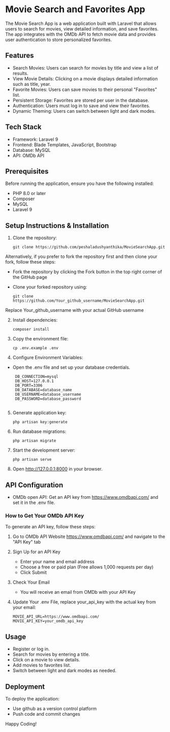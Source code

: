 
# Movie Search and Favorites App
The Movie Search App is a web application built with Laravel that allows users to search for movies, view detailed information, and save favorites. The app integrates with the OMDb API to fetch movie data and provides user authentication to store personalized favorites.

## Features

* Search Movies: Users can search for movies by title and view a list of results.
* View Movie Details: Clicking on a movie displays detailed information such as title, year.
* Favorite Movies: Users can save movies to their personal "Favorites" list.
* Persistent Storage: Favorites are stored per user in the database.
* Authentication: Users must log in to save and view their favorites.
* Dynamic Theming: Users can switch between light and dark modes.

## Tech Stack

* Framework: Laravel 9
* Frontend: Blade Templates, JavaScript, Bootstrap
* Database: MySQL
* API: OMDb API

## Prerequisites

Before running the application, ensure you have the following installed:

* PHP 8.0 or later
* Composer
* MySQL
* Laravel 9
  
## Setup Instructions & Installation

1. Clone the repository:
   
   ```git clone https://github.com/peshaladushyanthika/MovieSearchApp.git```

Alternatively, if you prefer to fork the repository first and then clone your fork, follow these steps:
- Fork the repository by clicking the Fork button in the top right corner of the GitHub page
- Clone your forked repository using:

     ```git clone https://github.com/Your_github_username/MovieSearchApp.git```
  
Replace Your_github_username with your actual GitHub username

2. Install dependencies:
   
   ```composer install```
3. Copy the environment file:
   
   ```cp .env.example .env```
   
4. Configure Environment Variables:
   
 * Open the .env file and set up your database credentials.
   ```
    DB_CONNECTION=mysql
    DB_HOST=127.0.0.1
    DB_PORT=3306
    DB_DATABASE=database_name
    DB_USERNAME=database_username
    DB_PASSWORD=database_password
    
5. Generate application key:

   ```php artisan key:generate```
   
6. Run database migrations:

   ```php artisan migrate```
   
7. Start the development server:

    ```php artisan serve```
    
8. Open http://127.0.0.1:8000 in your browser.

## API Configuration

* OMDb open API: Get an API key from https://www.omdbapi.com/ and set it in the .env file.

### How to Get Your OMDb API Key

To generate an API key, follow these steps: 
    
1. Go to OMDb API Website https://www.omdbapi.com/ and navigate to the "API Key" tab
2. Sign Up for an API Key
   - Enter your name and email address
   - Choose a free or paid plan (Free allows 1,000 requests per day)
   - Click Submit
3. Check Your Email
   - You will receive an email from OMDb with your API Key
4. Update Your .env File, replace your_api_key with the actual key from your email:
      
       MOVIE_API_URL=https://www.omdbapi.com/
       MOVIE_API_KEY=your_omdb_api_key

## Usage

* Register or log in.
* Search for movies by entering a title.
* Click on a movie to view details.
* Add movies to favorites list.
* Switch between light and dark modes as needed.

## Deployment
To deploy the application: 
* Use github as a version control platform
* Push code and commit changes

Happy Coding!
  

    
